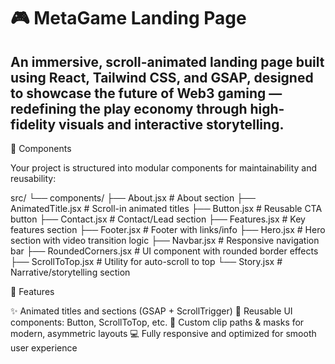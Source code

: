 # 🎮 MetaGame Landing Page

An immersive, scroll-animated landing page built using React, Tailwind CSS, and GSAP, designed to showcase the future of Web3 gaming — redefining the play economy through high-fidelity visuals and interactive storytelling.
---
🔧 Components

Your project is structured into modular components for maintainability and reusability:

src/
└── components/
    ├── About.jsx            # About section
    ├── AnimatedTitle.jsx    # Scroll-in animated titles
    ├── Button.jsx           # Reusable CTA button
    ├── Contact.jsx          # Contact/Lead section
    ├── Features.jsx         # Key features section
    ├── Footer.jsx           # Footer with links/info
    ├── Hero.jsx             # Hero section with video transition logic
    ├── Navbar.jsx           # Responsive navigation bar
    ├── RoundedCorners.jsx   # UI component with rounded border effects
    ├── ScrollToTop.jsx      # Utility for auto-scroll to top
    └── Story.jsx            # Narrative/storytelling section

  🚀 Features

  ✨ Animated titles and sections (GSAP + ScrollTrigger)
  🧹 Reusable UI components: Button, ScrollToTop, etc.
  🎨 Custom clip paths & masks for modern, asymmetric layouts
  💻 Fully responsive and optimized for smooth user experience

  


